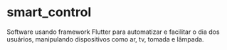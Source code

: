 # smart_control
Software usando framework Flutter para automatizar e facilitar o dia dos usuários, manipulando dispositivos como ar, tv, tomada e lâmpada.

